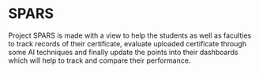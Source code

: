 # SPARS
Project SPARS is made with a view to help the students as well as faculties to track records of their certificate, evaluate uploaded certificate through some AI techniques and finally update the points into their dashboards which will help to track and compare their performance.
